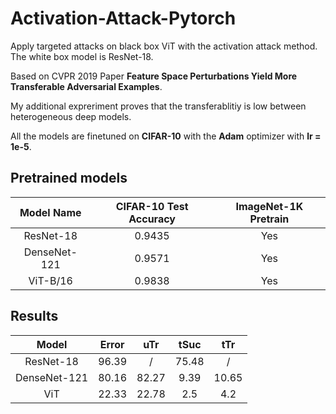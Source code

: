 # Activation-Attack-Pytorch
Apply targeted attacks on black box ViT with the activation attack method. The white box model is ResNet-18.

Based on CVPR 2019 Paper **Feature Space Perturbations Yield More Transferable Adversarial Examples**.

My additional expreriment proves that the transferablitiy is low between heterogeneous deep models.

All the models are finetuned on **CIFAR-10** with the **Adam** optimizer with **lr = 1e-5**.

## Pretrained models
| Model Name | CIFAR-10 Test Accuracy | ImageNet-1K Pretrain |
| :--------: | :--------------------: | :-----------------------: |
| ResNet-18 | 0.9435 | Yes |
| DenseNet-121 | 0.9571 | Yes |
| ViT-B/16 | 0.9838 | Yes |

## Results
| Model | Error | uTr | tSuc | tTr |
| :---: | :-----: | :-----: | :-----: | :-----: |
| ResNet-18 | 96.39 | / | 75.48 | / |
| DenseNet-121 | 80.16 | 82.27 | 9.39 | 10.65 |
| ViT | 22.33 | 22.78  | 2.5 | 4.2 |
